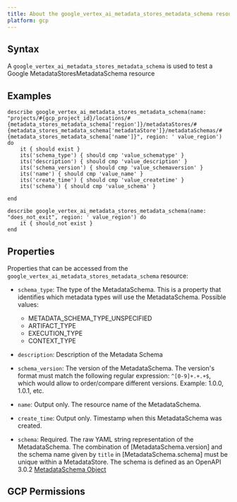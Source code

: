 ```yaml
---
title: About the google_vertex_ai_metadata_stores_metadata_schema resource
platform: gcp
---
```


## Syntax
A `google_vertex_ai_metadata_stores_metadata_schema` is used to test a Google MetadataStoresMetadataSchema resource

## Examples
```
describe google_vertex_ai_metadata_stores_metadata_schema(name: "projects/#{gcp_project_id}/locations/#{metadata_stores_metadata_schema['region']}/metadataStores/#{metadata_stores_metadata_schema['metadataStore']}/metadataSchemas/#{metadata_stores_metadata_schema['name']}", region: ' value_region') do
	it { should exist }
	its('schema_type') { should cmp 'value_schematype' }
	its('description') { should cmp 'value_description' }
	its('schema_version') { should cmp 'value_schemaversion' }
	its('name') { should cmp 'value_name' }
	its('create_time') { should cmp 'value_createtime' }
	its('schema') { should cmp 'value_schema' }

end

describe google_vertex_ai_metadata_stores_metadata_schema(name: "does_not_exit", region: ' value_region') do
	it { should_not exist }
end
```

## Properties
Properties that can be accessed from the `google_vertex_ai_metadata_stores_metadata_schema` resource:


  * `schema_type`: The type of the MetadataSchema. This is a property that identifies which metadata types will use the MetadataSchema.
  Possible values:
    * METADATA_SCHEMA_TYPE_UNSPECIFIED
    * ARTIFACT_TYPE
    * EXECUTION_TYPE
    * CONTEXT_TYPE

  * `description`: Description of the Metadata Schema

  * `schema_version`: The version of the MetadataSchema. The version's format must match the following regular expression: `^[0-9]+.+.+$`, which would allow to order/compare different versions. Example: 1.0.0, 1.0.1, etc.

  * `name`: Output only. The resource name of the MetadataSchema.

  * `create_time`: Output only. Timestamp when this MetadataSchema was created.

  * `schema`: Required. The raw YAML string representation of the MetadataSchema. The combination of [MetadataSchema.version] and the schema name given by `title` in [MetadataSchema.schema] must be unique within a MetadataStore. The schema is defined as an OpenAPI 3.0.2 [MetadataSchema Object](https://github.com/OAI/OpenAPI-Specification/blob/master/versions/3.0.2.md#schemaObject)


## GCP Permissions
